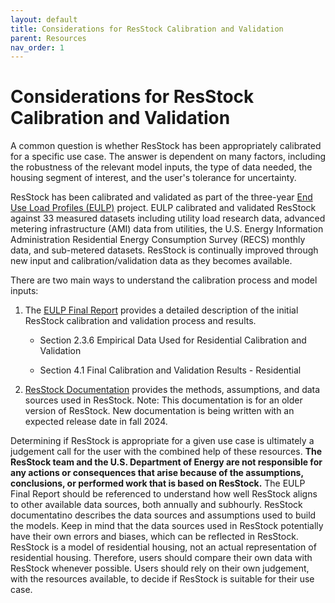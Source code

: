 ```yaml
---
layout: default
title: Considerations for ResStock Calibration and Validation
parent: Resources
nav_order: 1
---
```


# Considerations for ResStock Calibration and Validation
A common question is whether ResStock has been appropriately calibrated for a specific use case. The answer is dependent on many factors, including the robustness of the relevant model inputs, the type of data needed, the housing segment of interest, and the user's tolerance for uncertainty.

ResStock has been calibrated and validated as part of the three-year [End Use Load Profiles (EULP)](https://www.nrel.gov/buildings/end-use-load-profiles.html) project. EULP calibrated and validated ResStock against 33 measured datasets including utility load research data, advanced metering infrastructure (AMI) data from utilities, the U.S. Energy Information Administration Residential Energy Consumption Survey (RECS) monthly data, and sub-metered datasets. ResStock is continually improved through new input and calibration/validation data as they becomes available.

There are two main ways to understand the calibration process and model inputs:
1. The [EULP Final Report](https://www.nrel.gov/docs/fy22osti/80889.pdf) provides a detailed description of the initial ResStock calibration and validation process and results.

    - Section 2.3.6 Empirical Data Used for Residential Calibration and Validation

    - Section 4.1 Final Calibration and Validation Results - Residential

2. [ResStock Documentation](https://www.nrel.gov/docs/fy18osti/68670.pdf) provides the methods, assumptions, and data sources used in ResStock.
    Note: This documentation is for an older version of ResStock. New documentation is being written with an expected release date in fall 2024.

Determining if ResStock is appropriate for a given use case is ultimately a judgement call for the user with the combined help of these resources. **The ResStock team and the U.S. Department of Energy are not responsible for any actions or consequences that arise because of the assumptions, conclusions, or performed work that is based on ResStock.** The EULP Final Report should be referenced to understand how well ResStock aligns to other available data sources, both annually and subhourly. ResStock documentatino describes the data sources and assumptions used to build the models. Keep in mind that the data sources used in ResStock potentially have their own errors and biases, which can be reflected in ResStock. ResStock is a model of residential housing, not an actual representation of residential housing. Therefore, users should compare their own data with ResStock whenever possible. Users should rely on their own judgement, with the resources available, to decide if ResStock is suitable for their use case.